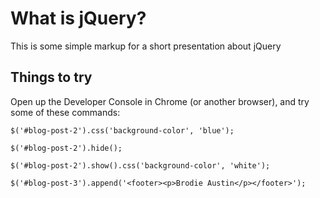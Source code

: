 # What is jQuery?

This is some simple markup for a short presentation about jQuery

## Things to try

Open up the Developer Console in Chrome (or another browser), and try some of these commands:

`$('#blog-post-2').css('background-color', 'blue');`

`$('#blog-post-2').hide();`

`$('#blog-post-2').show().css('background-color', 'white');`

`$('#blog-post-3').append('<footer><p>Brodie Austin</p></footer>');`